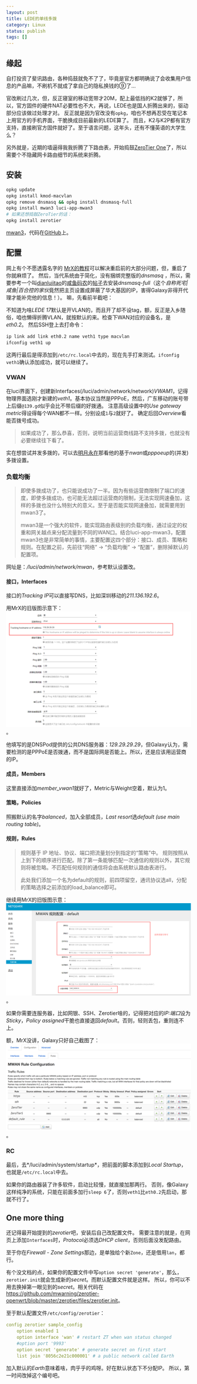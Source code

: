 ```yaml
---
layout: post
title: LEDE的单线多拨
category: Linux
status: publish
tags: []
---
```


## 缘起

自打投资了斐讯路由，各种捣鼓就免不了了，毕竟是官方都明确说了会收集用户信息的产品嘛，不刷机不就成了拿自己的隐私换钱的⑨了…

官改刷过几次，但，反正寝室的移动宽带才20M，配上最低挡的K2就够了，所以，官方固件的硬件NAT必要性也不大，再说，LEDE也是国人折腾出来的，驱动部分应该做过处理才对。
反正就是因为官改没有`opkg`，咱也不想再忍受在笔记本上用官方的手机界面，干脆换成目前最新的LEDE算了。
而且，K2与K2P都有官方支持，直接刷官方固件就好了。至于语言问题，这年头，还有不懂英语的大学生么？

另外就是，近期的墙逼得我我折腾了下路由表，开始捣鼓[ZeroTier One](https://www.zerotier.com/manual.shtml)了，所以需要个不隐藏网卡路由细节的系统来折腾。

## 安装

````bash
opkg update
opkg install kmod-macvlan
opkg remove dnsmasq && opkg install dnsmasq-full
opkg install mwan3 luci-app-mwan3
# 如果还想捣鼓ZeroTier的话：
opkg install zerotier
````

[mwan3](https://wiki.openwrt.org/doc/howto/mwan3)，代码在[GitHub](https://github.com/Adze1502/mwan)上。

## 配置

网上有个不愿透露名字的 [MrX的教程](https://blog.mrx.one/2017/06/25/Load-balancing-multiple-PPPoE-on-LEDE/)可以解决重启前的大部分问题，但，重启了你就麻烦了。
然后，当代系统由于简化，没有捆绑完整版的*dnsmasq* ，所以，需要参考一个叫[dianlujitao](https://github.com/dianlujitao)的[咸鱼码农](https://www.dianlujitao.com/about-me)的[帖子](https://www.dianlujitao.com/archives/46)去安装*dnsmasq-full*（这个*自称死宅|咸鱼|百合控的家伙*竟然把主页设置成屏蔽了华大基因的IP，害得Galaxy非得开代理才能补完他的信息！）。
嘛，先看前半截吧：

不知道为啥*LEDE 17*默认是开VLAN的，而且开了却不设tag，额，反正是入乡随俗，咱也懒得折腾VLAN，就按默认的来。检查下WAN对应的设备名，是*eth0.2*。
然后SSH登上去打命令：

````bash
ip link add link eth0.2 name veth1 type macvlan
ifconfig veth1 up
````

这两行最后是得添加到`/etc/rc.local`中去的，现在先手打来测试。`ifconfig veth1`确认添加成功，就可以继续了。

### VWAN

在luci界面下，创建新Interfaces(/luci/admin/network/network)*VWAM1*，记得物理界面选刚才新建的*veth1*。基本协议当然是PPPoE，然后，广东移动的账号带上后缀`@139.gd`似乎会比不带后缀的好拨通。
注意高级设置中的*Use gateway metric*得设得每个WAN都不一样。分别设成`1`与`2`就好了。
确定后回*Overview*看能否拨号成功。

> 如果成功了，那么恭喜，否则，说明当前运营商线路不支持多拨，也就没有必要继续往下看了。

实在想尝试并发多拨的，可以去[明月永在](https://www.myopenwrt.org/archives/651)那看他的基于*nwan*或*pppoeup*的(并发)多拨设置。

### 负载均衡

> 即使多拨成功了，也只能说成功了一半。因为有些运营商限制了端口的速度，即使多拨成功，也可能无法超过运营商的限制，无法实现网速叠加，这样的多拨也没什么特别大的意义。至于是否能实现网速叠加，就需要用到mwan3了。
> 
> mwan3是一个强大的软件，能实现路由表级别的负载均衡，通过设定的权重和网关越点来分配流量到不同的WAN口。结合luci-app-mwan3，配置mwan3也是非常简单的事情，主要配置这四个部分：接口、成员、策略和规则。在配置之前，先前往“网络” -> “负载均衡” -> “配置”，删除掉默认的配置项。

网址是：*/luci/admin/network/mwan*，参考默认设置改。

#### 接口，Interfaces

接口的*Tracking IP*可以直接写DNS，比如深圳移动的*211.136.192.6*。

用MrX的旧版图示意下：
![](/assets/images/2017/LEDE-mwan3-add-interface.png)。

他填写的是DNSPod提供的公共DNS服务器：*129.29.29.29*，但Galaxy认为，需要检测的是PPPoE是否拨通，而不是国际网是否能上。所以，还是应该用运营商的IP。

#### 成员，Members

这里直接添加*member_vwan1*就好了，Metric与Weight空着，默认为1。

#### 策略，Policies

照搬默认的名字*balanced*，加入全部成员，*Last resort*选*default (use main routing table)*。

#### 规则，Rules

>规则基于 IP 地址、协议、端口把流量划分到指定的“策略”中。 规则按照从上到下的顺序进行匹配。除了第一条能够匹配一次通信的规则以外，其它规则将被忽略。不匹配任何规则的通信将会由系统默认路由表进行。
> 
> 此处我们添加一个名为default的规则，前四项留空，通讯协议选all，分配的策略选择之前添加的load_balance即可。

继续用MrX的旧版图示意：
![](/assets/images/2017/LEDE-mwan3-add-rule.png)。

如果你需要连服务器，比如网银、SSH、Zerotier啥的，记得把对应的*IP:端口*设为*Sticky*，*Policy assigned*干脆也直接退回*default*。否则，轻则丢包，重则连不上。

额，MrX没讲，Galaxy只好自己截图了：
![](/assets/images/2017/LEDE-mwan3-rules.png)。

### RC

最后，去*/luci/admin/system/startup*，把前面的脚本添加到*Local Startup*，也就是`/etc/rc.local`中去。

如果你的路由器装了许多软件，启动比较慢，就直接加那两行。
否则，像Galaxy这样纯净的系统，只能在前面多加行`sleep 6`了，否则`veth1`比`eth0.2`先启动，那就不行了。

## One more thing

还记得最开始提到的*zerotier*吧，安装后自己改配置文件。
需要注意的就是，在网页上添加`Interfaces`时，*Protocol*必须选*DHCP client*，否则后面没发配路由。

至于你在*Firewall - Zone Settings*那边，是单独给个新`Zone`，还是借用`lan`，都行。

有个没文档的点，如果你的配置文件中写`option secret 'generate'`，那么，`zerotier.init`就会生成新的*secret*。而默认配置文件就是这样。
所以，你可以不用去换掉第一眼见到的*secret*。相关代码在<https://github.com/mwarning/zerotier-openwrt/blob/master/zerotier/files/zerotier.init>。

至于默认配置文件`/etc/config/zerotier`：

````yaml
config zerotier sample_config
	option enabled 1
	option interface 'wan' # restart ZT when wan status changed
	#option port '9993'
	option secret 'generate' # generate secret on first start
	list join '8056c2e21c000001' # a public network called Earth
````

加入默认的*Earth*意味着啥，肉乎乎的鸡呀。好在默认状态下不分配IP。
所以，第一时间改掉这个编号吧。
